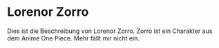 # Lorenor Zorro

Dies ist die Beschreibung von Lorenor Zorro. Zorro ist ein Charakter aus dem Anime One Piece. Mehr fällt mir nicht ein.
